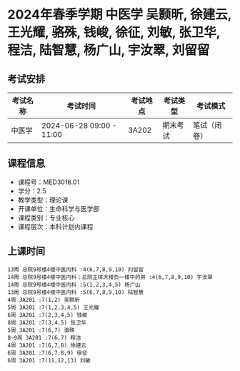 # 2024年春季学期 中医学 吴颢昕, 徐建云, 王光耀, 骆殊, 钱峻, 徐征, 刘敏, 张卫华, 程洁, 陆智慧, 杨广山, 宇汝翠, 刘留留




## 考试安排

| 考试名称 | 考试时间 | 考试地点 | 考试类型 | 考试模式 |
| -------- | -------- | -------- | -------- | -------- |
| 中医学 | 2024-06-28 09:00 - 11:00 | 3A202 | 期末考试 | 笔试（闭卷） |





## 课程信息

- 课程号：MED3018.01
- 学分：2.5
- 教学类型：理论课
- 开课单位：生命科学与医学部
- 课程类别：专业核心
- 课程层次：本科计划内课程

## 上课时间

```
13周 总院9号楼4楼中医内科 :4(6,7,8,9,10) 刘留留
14周 总院9号楼4楼中医内科；总院主体大楼负一楼中药房 :4(6,7,8,9,10) 宇汝翠
14周 总院9号楼4楼中医内科 :5(1,2,3,4,5) 杨广山
13周 总院9号楼4楼中医内科 :5(6,7,8,9,10) 陆智慧
4周 3A201 :7(1,2) 吴颢昕
5周 3A201 :7(1,2,3,4,5) 王光耀
6周 3A201 :7(2,3,4,5) 钱峻
8周 3A201 :7(3,4,5) 张卫华
5周 3A201 :7(6,7) 骆殊
8~9周 3A201 :7(6,7) 程洁
4周 3A201 :7(6,7,8) 徐建云
6周 3A201 :7(6,7,8,9) 徐征
6周 3A201 :7(11,12,13) 刘敏
```

